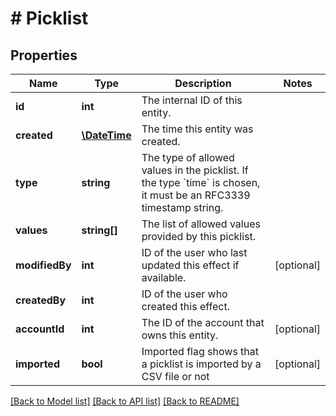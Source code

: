 # # Picklist

## Properties

Name | Type | Description | Notes
------------ | ------------- | ------------- | -------------
**id** | **int** | The internal ID of this entity. | 
**created** | [**\DateTime**](\DateTime.md) | The time this entity was created. | 
**type** | **string** | The type of allowed values in the picklist. If the type &#x60;time&#x60; is chosen, it must be an RFC3339 timestamp string. | 
**values** | **string[]** | The list of allowed values provided by this picklist. | 
**modifiedBy** | **int** | ID of the user who last updated this effect if available. | [optional] 
**createdBy** | **int** | ID of the user who created this effect. | 
**accountId** | **int** | The ID of the account that owns this entity. | [optional] 
**imported** | **bool** | Imported flag shows that a picklist is imported by a CSV file or not | [optional] 

[[Back to Model list]](../../README.md#documentation-for-models) [[Back to API list]](../../README.md#documentation-for-api-endpoints) [[Back to README]](../../README.md)



